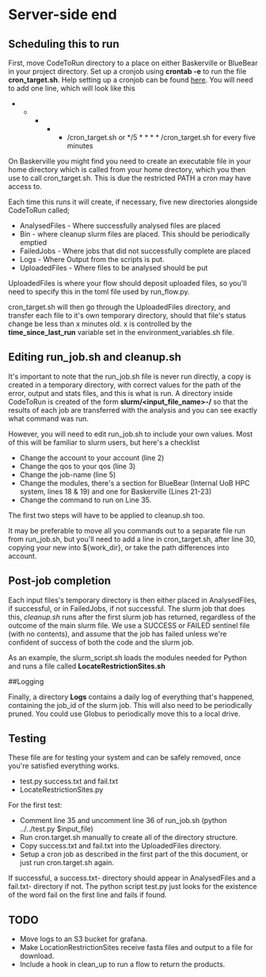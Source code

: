 # Server-side end

## Scheduling this to run

First, move CodeToRun directory to a place on either Baskerville or BlueBear in your project directory. Set up a cronjob using **crontab -e** to run the file **cron_target.sh**. Help setting up a cronjob can be found [here](https://www.digitalocean.com/community/tutorials/how-to-use-cron-to-automate-tasks-ubuntu-1804). You will need to add one line, which will look like this

* * * * * <path to cron_target.sh>/cron_target.sh
or
*/5 * * * * <path to cron_target.sh>/cron_target.sh
for every five minutes

On Baskerville you might find you need to create an executable file in your home directory which is called from your home drectory, which you then use to call cron_target.sh. This is due the restricted PATH a cron may have access to.

Each time this runs it will create, if necessary, five new directories alongside CodeToRun called;

+ AnalysedFiles - Where successfully analysed files are placed
+ Bin - where cleanup slurm files are placed. This should be periodically emptied
+ FailedJobs - Where jobs that did not successfully complete are placed
+ Logs - Where Output from the scripts is put.
+ UploadedFiles - Where files to be analysed should be put

UploadedFiles is where your flow should deposit uploaded files, so you'll need to specify this in the toml file used by run_flow.py.

cron_target.sh will then go through the UploadedFiles directory, and transfer each file to it's own temporary directory, should that file's status change be less than x minutes old. x is controlled by the **time_since_last_run** variable set in the environment_variables.sh file.

## Editing run_job.sh and cleanup.sh

It's important to note that the run_job.sh file is never run directly, a copy is created in a temporary directory, with correct values for the path of the error, output and stats files, and this is what is run. A directory inside CodeToRun is created of the form **slurm/<input_file_name>-<datetime>/** so that the results of each job are transferred with the analysis and you can see exactly what command was run.

However, you will need to edit run_job.sh to include your own values. Most of this will be familiar to slurm users, but here's a checklist
+ Change the account to your account (line 2) 
+ Change the qos to your qos (line 3)
+ Change the job-name (line 5)
+ Change the modules, there's a section for BlueBear (Internal UoB HPC system, lines 18 & 19) and one for Baskerville (Lines 21-23)
+ Change the command to run on Line 35.

The first two steps will have to be applied to cleanup.sh too.

It may be preferable to move all you commands out to a separate file run from run_job.sh, but you'll need to add a line in cron_target.sh, after line 30, copying your new into ${work_dir}, or take the path differences into account.

## Post-job completion

Each input files's temporary directory is then either placed in AnalysedFiles, if successful, or in FailedJobs, if not successful. The slurm job that does this, *cleanup.sh* runs after the first slurm job has returned, regardless of the outcome of the main slurm file. We use a SUCCESS or FAILED sentinel file (with no contents), and assume that the job has failed unless we're confident of success of both the code and the slurm job.

As an example, the slurm_script.sh loads the modules needed for Python and runs a file called **LocateRestrictionSites.sh**

##Logging

Finally, a directory **Logs** contains a daily log of everything that's happened, containing the job_id of the slurm job. This will also need to be periodically pruned. You could use Globus to periodically move this to a local drive.

## Testing

These file are for testing your system and can be safely removed, once you're satisfied everything works.

+ test.py success.txt and fail.txt
+ LocateRestrictionSites.py

For the first test:
+ Comment line 35 and uncomment line 36 of run_job.sh (python ../../test.py $input_file)
+ Run cron.target.sh manually to create all of the directory structure.
+ Copy success.txt and fail.txt into the UploadedFiles directory.
+ Setup a cron job as described in the first part of the this document, or just run cron.target.sh again.

If successful, a success.txt-<datetime> directory should appear in AnalysedFiles and a fail.txt-<datetime> directory if not. The python script test.py just looks for the existence of the word fail on the first line and fails if found.

## TODO

+ Move logs to an S3 bucket for grafana.
+ Make LocationRestrictionSites receive fasta files and output to a file for download.
+ Include a hook in clean_up to run a flow to return the products.
